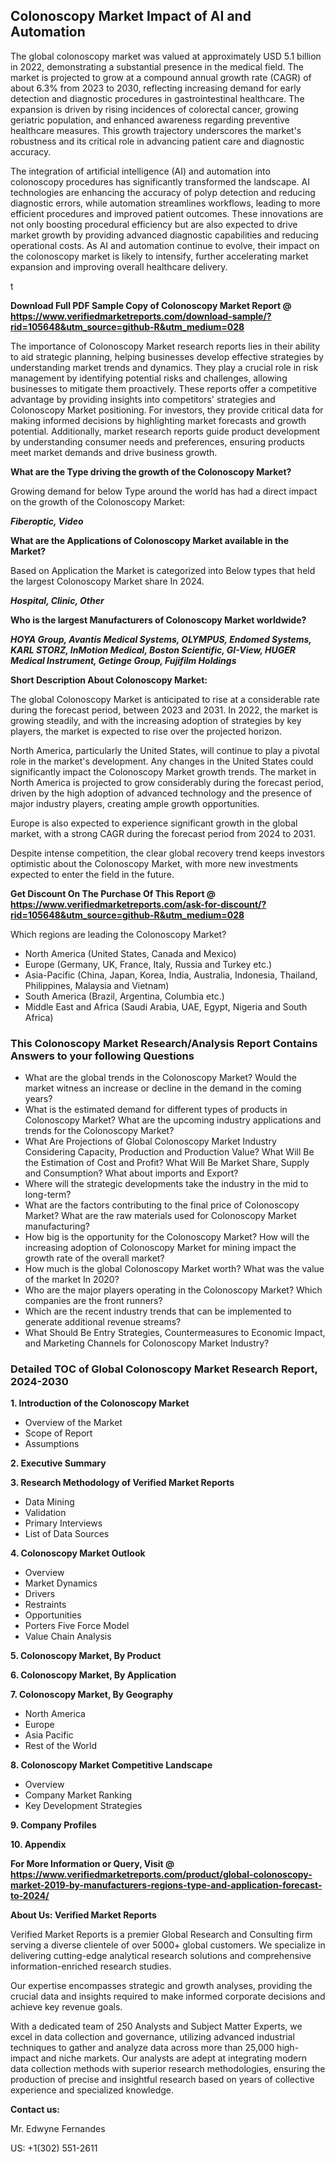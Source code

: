 <h2>Colonoscopy Market Impact of AI and Automation</h2><p>The global colonoscopy market was valued at approximately USD 5.1 billion in 2022, demonstrating a substantial presence in the medical field. The market is projected to grow at a compound annual growth rate (CAGR) of about 6.3% from 2023 to 2030, reflecting increasing demand for early detection and diagnostic procedures in gastrointestinal healthcare. The expansion is driven by rising incidences of colorectal cancer, growing geriatric population, and enhanced awareness regarding preventive healthcare measures. This growth trajectory underscores the market's robustness and its critical role in advancing patient care and diagnostic accuracy.</p><p>The integration of artificial intelligence (AI) and automation into colonoscopy procedures has significantly transformed the landscape. AI technologies are enhancing the accuracy of polyp detection and reducing diagnostic errors, while automation streamlines workflows, leading to more efficient procedures and improved patient outcomes. These innovations are not only boosting procedural efficiency but are also expected to drive market growth by providing advanced diagnostic capabilities and reducing operational costs. As AI and automation continue to evolve, their impact on the colonoscopy market is likely to intensify, further accelerating market expansion and improving overall healthcare delivery.</p>t</p><p id="" class=""><strong>Download Full PDF Sample Copy of Colonoscopy Market Report @ <a href="https://www.verifiedmarketreports.com/download-sample/?rid=105648&utm_source=github-R&utm_medium=028" target="_blank">https://www.verifiedmarketreports.com/download-sample/?rid=105648&utm_source=github-R&utm_medium=028</a></strong></p><p>The importance of&nbsp;Colonoscopy Market research reports lies in their ability to aid strategic planning, helping businesses develop effective strategies by understanding market trends and dynamics. They play a crucial role in risk management by identifying potential risks and challenges, allowing businesses to mitigate them proactively. These reports offer a competitive advantage by providing insights into competitors' strategies and Colonoscopy Market positioning. For investors, they provide critical data for making informed decisions by highlighting market forecasts and growth potential. Additionally, market research reports guide product development by understanding consumer needs and preferences, ensuring products meet market demands and drive business growth.</p><p><strong>What are the&nbsp;Type driving the growth of the Colonoscopy Market?</strong></p><p id="" class="">Growing demand for below Type around the world has had a direct impact on the growth of the Colonoscopy Market:</p><em><strong>Fiberoptic, Video</strong></em></p><strong>What are the&nbsp;Applications&nbsp;of Colonoscopy Market available in the Market?</strong></p><p id="" class="">Based on Application the Market is categorized into Below types that held the largest Colonoscopy Market share In 2024.</p><em><strong>Hospital, Clinic, Other</strong></em></p><strong>Who is the largest Manufacturers of Colonoscopy Market worldwide?</strong></p><p><em><strong>HOYA Group, Avantis Medical Systems, OLYMPUS, Endomed Systems, KARL STORZ, InMotion Medical, Boston Scientific, GI-View, HUGER Medical Instrument, Getinge Group, Fujifilm Holdings</strong></em></p><p id="" class=""><strong>Short Description About Colonoscopy Market:</strong></p><p>The global Colonoscopy Market is anticipated to rise at a considerable rate during the forecast period, between 2023 and 2031. In 2022, the market is growing steadily, and with the increasing adoption of strategies by key players, the market is expected to rise over the projected horizon.</p><p>North America, particularly the United States, will continue to play a pivotal role in the market's development. Any changes in the United States could significantly impact the Colonoscopy Market growth trends. The market in North America is projected to grow considerably during the forecast period, driven by the high adoption of advanced technology and the presence of major industry players, creating ample growth opportunities.</p><p>Europe is also expected to experience significant growth in the global market, with a strong CAGR during the forecast period from 2024 to 2031.</p><p>Despite intense competition, the clear global recovery trend keeps investors optimistic about the Colonoscopy Market, with more new investments expected to enter the field in the future.</p><p id="" class=""><strong>Get Discount On The Purchase Of This Report @ <a href="https://www.verifiedmarketreports.com/ask-for-discount/?rid=105648&utm_source=github-R&utm_medium=028" target="_blank">https://www.verifiedmarketreports.com/ask-for-discount/?rid=105648&utm_source=github-R&utm_medium=028</a></strong></p>Which regions are leading the Colonoscopy Market?</p><ul><li>North America (United States, Canada and Mexico)</li><li>Europe (Germany, UK, France, Italy, Russia and Turkey etc.)</li><li>Asia-Pacific (China, Japan, Korea, India, Australia, Indonesia, Thailand, Philippines, Malaysia and Vietnam)</li><li>South America (Brazil, Argentina, Columbia etc.)</li><li>Middle East and Africa (Saudi Arabia, UAE, Egypt, Nigeria and South Africa)</li></ul><h3 id="" class="">This Colonoscopy Market Research/Analysis Report Contains Answers to your following Questions</h3><ul><li>What are the global trends in the Colonoscopy Market? Would the market witness an increase or decline in the demand in the coming years?</li><li>What is the estimated demand for different types of products in Colonoscopy Market? What are the upcoming industry applications and trends for the Colonoscopy Market?</li><li>What Are Projections of Global Colonoscopy Market Industry Considering Capacity, Production and Production Value? What Will Be the Estimation of Cost and Profit? What Will Be Market Share, Supply and Consumption? What about imports and Export?</li><li>Where will the strategic developments take the industry in the mid to long-term?</li><li>What are the factors contributing to the final price of Colonoscopy Market? What are the raw materials used for Colonoscopy Market manufacturing?</li><li>How big is the opportunity for the Colonoscopy Market? How will the increasing adoption of Colonoscopy Market for mining impact the growth rate of the overall market?</li><li>How much is the global Colonoscopy Market worth? What was the value of the market In 2020?</li><li>Who are the major players operating in the Colonoscopy Market? Which companies are the front runners?</li><li>Which are the recent industry trends that can be implemented to generate additional revenue streams?</li><li>What Should Be Entry Strategies, Countermeasures to Economic Impact, and Marketing Channels for Colonoscopy Market Industry?</li></ul><h3 id="" class="">Detailed TOC of Global Colonoscopy Market Research Report, 2024-2030</h3><p id="" class=""><strong>1. Introduction of the Colonoscopy Market</strong></p><ul><li>Overview of the Market</li><li>Scope of Report</li><li>Assumptions</li></ul><p id="" class=""><strong>2. Executive Summary</strong></p><p id="" class=""><strong>3. Research Methodology of Verified Market Reports</strong></p><ul><li>Data Mining</li><li>Validation</li><li>Primary Interviews</li><li>List of Data Sources</li></ul><p id="" class=""><strong>4. Colonoscopy Market Outlook</strong></p><ul><li>Overview</li><li>Market Dynamics</li><li>Drivers</li><li>Restraints</li><li>Opportunities</li><li>Porters Five Force Model</li><li>Value Chain Analysis</li></ul><p id="" class=""><strong>5. Colonoscopy Market, By Product</strong></p><p id="" class=""><strong>6. Colonoscopy Market, By Application</strong></p><p id="" class=""><strong>7. Colonoscopy Market, By Geography</strong></p><ul><li>North America</li><li>Europe</li><li>Asia Pacific</li><li>Rest of the World</li></ul><p id="" class=""><strong>8. Colonoscopy Market Competitive Landscape</strong></p><ul><li>Overview</li><li>Company Market Ranking</li><li>Key Development Strategies</li></ul><p id="" class=""><strong>9. Company Profiles</strong></p><p id="" class=""><strong>10. Appendix</strong></p><p id="" class=""><strong>For More Information or Query, Visit @ <a href="https://www.verifiedmarketreports.com/product/global-colonoscopy-market-2019-by-manufacturers-regions-type-and-application-forecast-to-2024/" target="_blank">https://www.verifiedmarketreports.com/product/global-colonoscopy-market-2019-by-manufacturers-regions-type-and-application-forecast-to-2024/</a></strong></p><p id="" class=""><strong>About Us: Verified Market Reports</strong></p><p id="" class="">Verified Market Reports is a premier Global Research and Consulting firm serving a diverse clientele of over 5000+ global customers. We specialize in delivering cutting-edge analytical research solutions and comprehensive information-enriched research studies.</p><p id="" class="">Our expertise encompasses strategic and growth analyses, providing the crucial data and insights required to make informed corporate decisions and achieve key revenue goals.</p><p id="" class="">With a dedicated team of 250 Analysts and Subject Matter Experts, we excel in data collection and governance, utilizing advanced industrial techniques to gather and analyze data across more than 25,000 high-impact and niche markets. Our analysts are adept at integrating modern data collection methods with superior research methodologies, ensuring the production of precise and insightful research based on years of collective experience and specialized knowledge.</p><p id="" class=""><strong>Contact us:</strong></p><p id="" class="">Mr. Edwyne Fernandes</p><p id="" class="">US: +1(302) 551-2611</p>